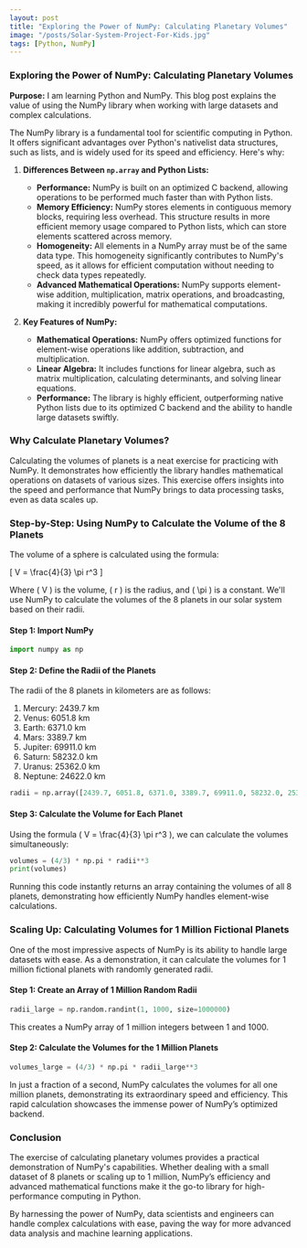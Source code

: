 ```yaml
---
layout: post
title: "Exploring the Power of NumPy: Calculating Planetary Volumes"
image: "/posts/Solar-System-Project-For-Kids.jpg"
tags: [Python, NumPy]
---
```


### **Exploring the Power of NumPy: Calculating Planetary Volumes**

**Purpose:** I am learning Python and NumPy. This blog post explains the value of using the NumPy library when working with large datasets and complex calculations.

The NumPy library is a fundamental tool for scientific computing in Python. It offers significant advantages over Python's nativelist data structures, such as lists, and is widely used for its speed and efficiency. Here's why:

1. **Differences Between `np.array` and Python Lists:**

   - **Performance:** NumPy is built on an optimized C backend, allowing operations to be performed much faster than with Python lists.
   - **Memory Efficiency:** NumPy stores elements in contiguous memory blocks, requiring less overhead. This structure results in more efficient memory usage compared to Python lists, which can store elements scattered across memory.
   - **Homogeneity:** All elements in a NumPy array must be of the same data type. This homogeneity significantly contributes to NumPy's speed, as it allows for efficient computation without needing to check data types repeatedly.
   - **Advanced Mathematical Operations:** NumPy supports element-wise addition, multiplication, matrix operations, and broadcasting, making it incredibly powerful for mathematical computations.

2. **Key Features of NumPy:**

   - **Mathematical Operations:** NumPy offers optimized functions for element-wise operations like addition, subtraction, and multiplication.
   - **Linear Algebra:** It includes functions for linear algebra, such as matrix multiplication, calculating determinants, and solving linear equations.
   - **Performance:** The library is highly efficient, outperforming native Python lists due to its optimized C backend and the ability to handle large datasets swiftly.

### **Why Calculate Planetary Volumes?**

Calculating the volumes of planets is a neat exercise for practicing with NumPy. It demonstrates how efficiently the library handles mathematical operations on datasets of various sizes. This exercise offers insights into the speed and performance that NumPy brings to data processing tasks, even as data scales up.

### **Step-by-Step: Using NumPy to Calculate the Volume of the 8 Planets**

The volume of a sphere is calculated using the formula:

\[
V = \frac{4}{3} \pi r^3
\]

Where \( V \) is the volume, \( r \) is the radius, and \( \pi \) is a constant. We'll use NumPy to calculate the volumes of the 8 planets in our solar system based on their radii.

#### **Step 1: Import NumPy**

```python
import numpy as np
```

#### **Step 2: Define the Radii of the Planets**

The radii of the 8 planets in kilometers are as follows:

1. Mercury: 2439.7 km
2. Venus: 6051.8 km
3. Earth: 6371.0 km
4. Mars: 3389.7 km
5. Jupiter: 69911.0 km
6. Saturn: 58232.0 km
7. Uranus: 25362.0 km
8. Neptune: 24622.0 km

```python
radii = np.array([2439.7, 6051.8, 6371.0, 3389.7, 69911.0, 58232.0, 25362.0, 24622.0])
```

#### **Step 3: Calculate the Volume for Each Planet**

Using the formula \( V = \frac{4}{3} \pi r^3 \), we can calculate the volumes simultaneously:

```python
volumes = (4/3) * np.pi * radii**3
print(volumes)
```

Running this code instantly returns an array containing the volumes of all 8 planets, demonstrating how efficiently NumPy handles element-wise calculations.

### **Scaling Up: Calculating Volumes for 1 Million Fictional Planets**

One of the most impressive aspects of NumPy is its ability to handle large datasets with ease. As a demonstration, it can calculate the volumes for 1 million fictional planets with randomly generated radii.

#### **Step 1: Create an Array of 1 Million Random Radii**

```python
radii_large = np.random.randint(1, 1000, size=1000000)
```

This creates a NumPy array of 1 million integers between 1 and 1000.

#### **Step 2: Calculate the Volumes for the 1 Million Planets**

```python
volumes_large = (4/3) * np.pi * radii_large**3
```

In just a fraction of a second, NumPy calculates the volumes for all one million planets, demonstrating its extraordinary speed and efficiency. This rapid calculation showcases the immense power of NumPy’s optimized backend.

### **Conclusion**

The exercise of calculating planetary volumes provides a practical demonstration of NumPy's capabilities. Whether dealing with a small dataset of 8 planets or scaling up to 1 million, NumPy’s efficiency and advanced mathematical functions make it the go-to library for high-performance computing in Python.

By harnessing the power of NumPy, data scientists and engineers can handle complex calculations with ease, paving the way for more advanced data analysis and machine learning applications.
